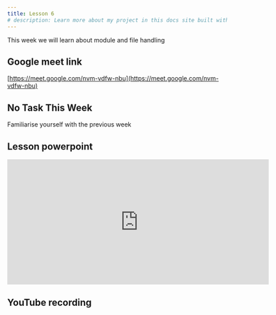 ```yaml
---
title: Lesson 6
# description: Learn more about my project in this docs site built with Starlight.
---
```


This week we will learn about module and file handling

## Google meet link

[https://meet.google.com/nvm-vdfw-nbu](https://meet.google.com/nvm-vdfw-nbu)

## No Task This Week

Familiarise yourself with the previous week

## Lesson powerpoint

<iframe src="https://onedrive.live.com/embed?resid=3EFF31181B9ABFC5%2110518&amp;authkey=!AA4X5d4d4zhh9Xc&amp;em=2&amp;wdAr=1.7777777777777777" width="600px" height="288px" frameborder="0">This is an embedded <a target="_blank" href="https://office.com">Microsoft Office</a> presentation, powered by <a target="_blank" href="https://office.com/webapps">Office</a>.</iframe>

<!-- ## Lesson pdf -->

<!-- <object data="/Lesson0.pdf" type="application/pdf" width="100%" height="500px">
    <p>Unable to display PDF file. <a href="/uploads/media/default/0001/01/540cb75550adf33f281f29132dddd14fded85bfc.pdf">Download</a> instead.</p>
</object> -->

## YouTube recording

<!-- <iframe width="560" height="315" src="https://www.youtube.com/embed/6Tq-rGTN7Ow?si=F8IwLPWzh30CIM2f" title="YouTube video player" frameborder="0" allow="accelerometer; autoplay; clipboard-write; encrypted-media; gyroscope; picture-in-picture; web-share" allowfullscreen></iframe> -->


